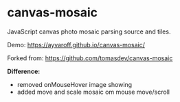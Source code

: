# canvas-mosaic
JavaScript canvas photo mosaic parsing source and tiles.

Demo: https://ayvaroff.github.io/canvas-mosaic/

Forked from: https://github.com/tomasdev/canvas-mosaic

**Difference:**
- removed onMouseHover image showing
- added move and scale mosaic om mouse move/scroll
